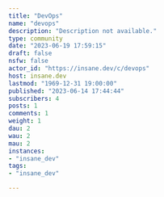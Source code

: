 ```yaml
---
title: "DevOps" 
name: "devops"
description: "Description not available."
type: community
date: "2023-06-19 17:59:15"
draft: false
nsfw: false
actor_id: "https://insane.dev/c/devops"
host: insane.dev
lastmod: "1969-12-31 19:00:00"
published: "2023-06-14 17:44:44"
subscribers: 4
posts: 1
comments: 1
weight: 1
dau: 2
wau: 2
mau: 2
instances:
- "insane_dev"
tags: 
- "insane_dev"

---
```

